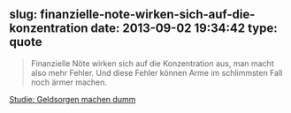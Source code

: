 slug: finanzielle-note-wirken-sich-auf-die-konzentration
date: 2013-09-02 19:34:42
type: quote
---

> Finanzielle Nöte wirken sich auf die Konzentration aus, man macht also mehr Fehler. Und diese Fehler können Arme im schlimmsten Fall noch ärmer machen.

[Studie: Geldsorgen machen dumm](http://www.wiwo.de/erfolg/campus-mba/studie-geldsorgen-machen-dumm/8717590.html)

